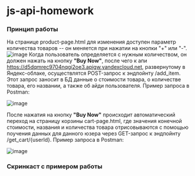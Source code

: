 # js-api-homework

### Принцип работы
На странице product-page.html для изменения доступен параметр количества товаров -- он меняется при нажатии на кнопки "+" или "-".
![image](https://github.com/tivakhrusheva/js-api-homework/assets/91075802/fd00652d-f520-4fa3-b201-406a390776bb)
Когда пользователь определяется с нужным количеством, он должен нажать на кнопку **"Buy Now"**, после чего к апи https://d5dqmrec9704nqgi2oe3.apigw.yandexcloud.net, развернутому в Яндекс-облаке, осуществлятся POST-запрос к эндпойнту /add_item. Этот запрос заносит в БД данные о стоимости товара, о количестве товара, его названии, а также об айди пользователя. Пример запроса в Postman:

![image](https://github.com/tivakhrusheva/js-api-homework/assets/91075802/8ffd85d3-5f7b-4fc6-bd5c-0ed6445e5c01)

После нажатия на кнопку **"Buy Now"** происходит автоматический переход на страницу корзины cart-page.html, где значения конечной стоимости, названия и количества товара отрисовываются с помощью поучения данных для данного юзера через GET-запрос к эндпойнту /get_cart/{userId}. Пример запроса в Postman:

![image](https://github.com/tivakhrusheva/js-api-homework/assets/91075802/fad02f62-9bb9-4fa4-a3d7-26163cbc87cc)

### Скринкаст с примером работы
